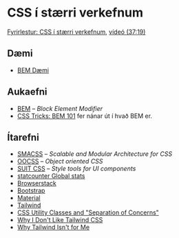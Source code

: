 # CSS í stærri verkefnum

[Fyrirlestur: CSS í stærri verkefnum](1.css-verkefni.md), [vídeó (37:19)](https://youtu.be/APdJPgGQgPs)

## Dæmi

* [BEM Dæmi](daemi/1.css-verkefni/01.bem.html)
  
## Aukaefni

* [BEM](http://getbem.com/) – _Block Element Modifier_
* [CSS Tricks: BEM 101](https://css-tricks.com/bem-101/) fer nánar út í hvað BEM er.

## Ítarefni

* [SMACSS](http://smacss.com/) – _Scalable and Modular Architecture for CSS_
* [OOCSS](https://www.smashingmagazine.com/2011/12/an-introduction-to-object-oriented-css-oocss/) – _Object oriented CSS_
* [SUIT CSS](https://suitcss.github.io/) – _Style tools for UI components_
* [statcounter Global stats](https://gs.statcounter.com/)
* [Browserstack](https://www.browserstack.com/)
* [Bootstrap](https://getbootstrap.com/)
* [Material](https://material.io/)
* [Tailwind](https://tailwindcss.com/)
* [CSS Utility Classes and "Separation of Concerns"](https://adamwathan.me/css-utility-classes-and-separation-of-concerns/)
* [Why I Don't Like Tailwind CSS](https://www.aleksandrhovhannisyan.com/blog/why-i-dont-like-tailwind-css/)
* [Why Tailwind Isn't for Me](https://dev.to/jaredcwhite/why-tailwind-isn-t-for-me-5c90)
